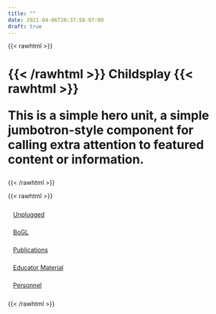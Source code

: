 ```yaml
---
title: ""
date: 2021-04-06T20:37:58-07:00
draft: true
---
```


{{< rawhtml >}}
<div class="container-fluid">

</div>
<div class="jumbotron">
  <h1 class="display-4">
{{< /rawhtml >}}
<!-- Here is the site title  -->
Childsplay
{{< rawhtml >}}
  <p class="lead">This is a simple hero unit, a simple jumbotron-style component for calling 
  extra attention to featured content or information.</p>
</div>
{{< /rawhtml >}}



<!-- Large buttons at bottom of bage/supplemental nav bar -->
{{< rawhtml >}}
    <!-- top  -->
    <div class="container-fluid">
      <div class="row justify-content-center">
        <!-- a card  -->
        <div class="col-sm-6 col-lg-3 nav-btn">
            <div class="d-flex justify-content-center">
              <a href="./unplugged" class="btn btn-primary btn-lg btn-nav" role="button">Unplugged</a>
            </div>
        </div>
        <!-- a card  -->
        <div class="col-sm-6 col-lg-3 nav-btn">
            <div class="d-flex justify-content-center">
              <!-- <button type="button" class="btn btn-primary btn-lg btn-nav">BoGL</button> -->
              <a href="./bogl" class="btn btn-primary btn-lg btn-nav" role="button">BoGL</a>
            </div>
        </div>
        <!-- a card  -->
        <!-- <div class="col-sm-6 col-lg-3 nav-btn">
            <div class="d-flex justify-content-center"> -->
              <!-- <button type="button" class="btn btn-primary btn-lg btn-nav">Modules</button> -->
              <!-- <a href="./modules" class="btn btn-primary btn-lg btn-nav" role="button">Unplugged</a>
            </div> -->
        </div>
      </div>
    </div>
    <!-- bottom  -->
    <div class="container-fluid">
      <div class="row justify-content-center">
        <!-- a card  -->
        <div class="col-sm-6 col-lg-3 nav-btn">
            <div class="d-flex justify-content-center">
              <!-- <button type="button" class="btn btn-primary btn-lg btn-nav">Educator Material</button> -->
              <a href="./publications" class="btn btn-primary btn-lg btn-nav" role="button">Publications</a>
            </div>
        </div>
        <!-- a card  -->
        <div class="col-sm-6 col-lg-3 nav-btn">
            <div class="d-flex justify-content-center">
              <!-- <button type="button" class="btn btn-primary btn-lg btn-nav">Publications</button> -->
              <a href="./educator-material" class="btn btn-primary btn-lg btn-nav" role="button">Educator Material</a>
            </div>
        </div>
        <!-- a card  -->
        <div class="col-sm-6 col-lg-3 nav-btn">
            <div class="d-flex justify-content-center">
              <!-- <button type="button" class="btn btn-primary btn-lg btn-nav">Personel</button> -->
              <a href="./personnel" class="btn btn-primary btn-lg btn-nav" role="button">Personnel</a>
            </div>
        </div>
      </div>
    </div>
    <!-- This is meant to be a tempory fix for css not applying to these buttons -->
    <style type=text/css>
      .btn-nav {
        width: 292px;
        height: 213px;
      }
      .nav-btn{
        padding: 12px;
      }
    </style>
    
{{< /rawhtml >}}